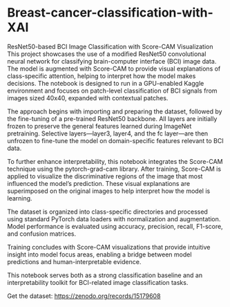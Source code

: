 # Breast-cancer-classification-with-XAI
ResNet50-based BCI Image Classification with Score-CAM Visualization
This project showcases the use of a modified ResNet50 convolutional neural network for classifying brain-computer interface (BCI) image data. The model is augmented with Score-CAM to provide visual explanations of class-specific attention, helping to interpret how the model makes decisions. The notebook is designed to run in a GPU-enabled Kaggle environment and focuses on patch-level classification of BCI signals from images sized 40x40, expanded with contextual patches.

The approach begins with importing and preparing the dataset, followed by the fine-tuning of a pre-trained ResNet50 backbone. All layers are initially frozen to preserve the general features learned during ImageNet pretraining. Selective layers—layer3, layer4, and the fc layer—are then unfrozen to fine-tune the model on domain-specific features relevant to BCI data.

To further enhance interpretability, this notebook integrates the Score-CAM technique using the pytorch-grad-cam library. After training, Score-CAM is applied to visualize the discriminative regions of the image that most influenced the model’s prediction. These visual explanations are superimposed on the original images to help interpret how the model is learning.

The dataset is organized into class-specific directories and processed using standard PyTorch data loaders with normalization and augmentation. Model performance is evaluated using accuracy, precision, recall, F1-score, and confusion matrices.

Training concludes with Score-CAM visualizations that provide intuitive insight into model focus areas, enabling a bridge between model predictions and human-interpretable evidence.

This notebook serves both as a strong classification baseline and an interpretability toolkit for BCI-related image classification tasks.

Get the dataset: https://zenodo.org/records/15179608
